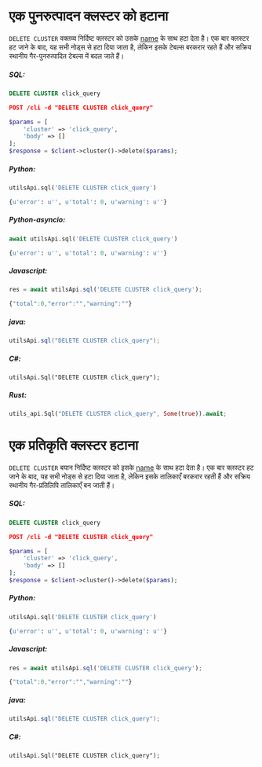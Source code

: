 # एक पुनरुत्पादन क्लस्टर को हटाना 

<!-- example deleting a replication cluster  1 -->
`DELETE CLUSTER` वक्तव्य निर्दिष्ट क्लस्टर को उसके  [name](../../Creating_a_cluster/Setting_up_replication/Setting_up_replication.md#name) के साथ हटा देता है। एक बार क्लस्टर हट जाने के बाद, यह सभी नोड्स से हटा दिया जाता है, लेकिन इसके टेबल्स बरकरार रहते हैं और सक्रिय स्थानीय गैर-पुनरुत्पादित टेबल्स में बदल जाते हैं।



<!-- intro -->
##### SQL:

<!-- request SQL -->

```sql
DELETE CLUSTER click_query
```

<!-- request JSON -->

```json
POST /cli -d "DELETE CLUSTER click_query"
```

<!-- request PHP -->

```php
$params = [
    'cluster' => 'click_query',
    'body' => []
];
$response = $client->cluster()->delete($params);                
```
<!-- intro -->
##### Python:

<!-- request Python -->

```python
utilsApi.sql('DELETE CLUSTER click_query')
```

<!-- response Python -->
```python
{u'error': u'', u'total': 0, u'warning': u''}
```

<!-- intro -->
##### Python-asyncio:

<!-- request Python-asyncio -->

```python
await utilsApi.sql('DELETE CLUSTER click_query')
```

<!-- response Python-asyncio -->
```python
{u'error': u'', u'total': 0, u'warning': u''}
```

<!-- intro -->
##### Javascript:

<!-- request javascript -->

```javascript
res = await utilsApi.sql('DELETE CLUSTER click_query');
```

<!-- response javascript -->
```javascript
{"total":0,"error":"","warning":""}
```

<!-- intro -->
##### java:

<!-- request Java -->

```java
utilsApi.sql("DELETE CLUSTER click_query");
```

<!-- intro -->
##### C#:

<!-- request C# -->

```clike
utilsApi.Sql("DELETE CLUSTER click_query");
```

<!-- intro -->
##### Rust:

<!-- request Rust -->

```rust
utils_api.Sql("DELETE CLUSTER click_query", Some(true)).await;
```

<!-- end -->
<!-- proofread -->
# एक प्रतिकृति क्लस्टर हटाना 

<!-- उदाहरण प्रतिकृति क्लस्टर हटाने का  1 -->
`DELETE CLUSTER` बयान निर्दिष्ट क्लस्टर को इसके  [name](../../Creating_a_cluster/Setting_up_replication/Setting_up_replication.md#name) के साथ हटा देता है। एक बार क्लस्टर हट जाने के बाद, यह सभी नोड्स से हटा दिया जाता है, लेकिन इसके तालिकाएँ बरकरार रहती हैं और सक्रिय स्थानीय गैर-प्रतिलिपि तालिकाएँ बन जाती हैं।



<!-- परिचय -->
##### SQL:

<!-- अनुरोध SQL -->

```sql
DELETE CLUSTER click_query
```

<!-- अनुरोध JSON -->

```json
POST /cli -d "DELETE CLUSTER click_query"
```

<!-- अनुरोध PHP -->

```php
$params = [
    'cluster' => 'click_query',
    'body' => []
];
$response = $client->cluster()->delete($params);                
```
<!-- परिचय -->
##### Python:

<!-- अनुरोध Python -->

```python
utilsApi.sql('DELETE CLUSTER click_query')
```

<!-- प्रतिक्रिया Python -->
```python
{u'error': u'', u'total': 0, u'warning': u''}
```
<!-- परिचय -->
##### Javascript:

<!-- अनुरोध जावास्क्रिप्ट -->

```javascript
res = await utilsApi.sql('DELETE CLUSTER click_query');
```

<!-- प्रतिक्रिया जावास्क्रिप्ट -->
```javascript
{"total":0,"error":"","warning":""}
```

<!-- परिचय -->
##### java:

<!-- अनुरोध जावा -->

```java
utilsApi.sql("DELETE CLUSTER click_query");
```

<!-- परिचय -->
##### C#:

<!-- अनुरोध C# -->

```clike
utilsApi.Sql("DELETE CLUSTER click_query");
```
<!-- अंत -->
<!-- प्रूफरीड -->
